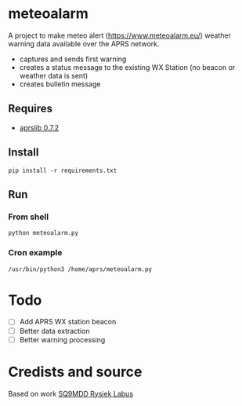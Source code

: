 # meteoalarm
A project to make meteo alert (https://www.meteoalarm.eu/) weather warning data available over the APRS network.
- captures and sends first warning
- creates a status message to the existing WX Station (no beacon or weather data is sent)
- creates bulletin message
 
## Requires
- [aprslib 0.7.2](https://pypi.org/project/aprslib/)

## Install
```
pip install -r requirements.txt
```
## Run 
### From shell
```
python meteoalarm.py
```
### Cron example
```
/usr/bin/python3 /home/aprs/meteoalarm.py
```

# Todo
- [ ] Add APRS WX station beacon
- [ ] Better data extraction
- [ ] Better warning processing

# Credists and source
Based on work [SQ9MDD Rysiek Labus](https://github.com/SQ9MDD/meteoalarm)